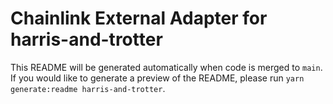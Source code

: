 # Chainlink External Adapter for harris-and-trotter

This README will be generated automatically when code is merged to `main`. If you would like to generate a preview of the README, please run `yarn generate:readme harris-and-trotter`.
